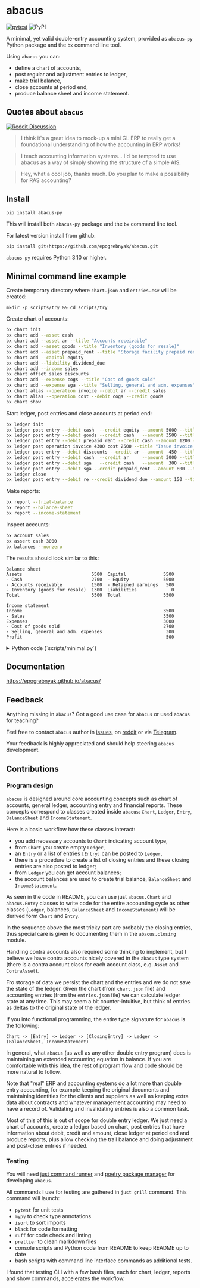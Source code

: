 # abacus

[![pytest](https://github.com/epogrebnyak/abacus/actions/workflows/.pytest.yml/badge.svg)](https://github.com/epogrebnyak/abacus/actions/workflows/.pytest.yml)
![PyPI](https://img.shields.io/pypi/v/abacus-py?color=blue)

A minimal, yet valid double-entry accounting system, provided as `abacus-py` Python package and the `bx` command line tool.

Using `abacus` you can:

- define a chart of accounts,
- post regular and adjustment entries to ledger,
- make trial balance,
- close accounts at period end,
- produce balance sheet and income statement.

## Quotes about `abacus`

[![Reddit Discussion](https://img.shields.io/badge/Reddit-%23FF4500.svg?style=for-the-badge&logo=Reddit&logoColor=white)](https://www.reddit.com/r/Accounting/comments/136rrit/wrote_an_accounting_demo_in_python/)

> I think it's a great idea to mock-up a mini GL ERP to really get a foundational understanding of how the accounting in ERP works!

> I teach accounting information systems... I'd be tempted to use abacus as a way of simply showing the structure of a simple AIS.

> Hey, what a cool job, thanks much. Do you plan to make a possibility for RAS accounting?

## Install

```
pip install abacus-py
```

This will install both `abacus-py` package and the `bx` command line tool.

For latest version install from github:

```
pip install git+https://github.com/epogrebnyak/abacus.git
```

`abacus-py` requires Python 3.10 or higher.

## Minimal command line example

Сreate temporary directory where `chart.json` and `entries.csv` will be created:

```
mkdir -p scripts/try && cd scripts/try
```

Create chart of accounts:

```bash
bx chart init
bx chart add --asset cash
bx chart add --asset ar --title "Accounts receivable"
bx chart add --asset goods --title "Inventory (goods for resale)"
bx chart add --asset prepaid_rent --title "Storage facility prepaid rent"
bx chart add --capital equity
bx chart add --liability dividend_due
bx chart add --income sales
bx chart offset sales discounts
bx chart add --expense cogs --title "Cost of goods sold"
bx chart add --expense sga --title "Selling, general and adm. expenses"
bx chart alias --operation invoice --debit ar --credit sales
bx chart alias --operation cost --debit cogs --credit goods
bx chart show
```

Start ledger, post entries and close accounts at period end:

```bash
bx ledger init
bx ledger post entry --debit cash  --credit equity --amount 5000 --title "Initial investment"
bx ledger post entry --debit goods --credit cash   --amount 3500 --title "Acquire goods for cash"
bx ledger post entry --debit prepaid_rent --credit cash --amount 1200 --title "Prepay rent"
bx ledger post operation invoice 4300 cost 2500 --title "Issue invoice and register sales"
bx ledger post entry --debit discounts --credit ar --amount  450 --title "Provide discount"
bx ledger post entry --debit cash  --credit ar     --amount 3000 --title "Accept payment"
bx ledger post entry --debit sga   --credit cash   --amount  300 --title "Reimburse sales team"
bx ledger post entry --debit sga --credit prepaid_rent --amount 800 --title "Expense 8 months of rent" --adjust
bx ledger close
bx ledger post entry --debit re --credit dividend_due --amount 150 --title "Accrue dividend" --after-close
```

Make reports:

```bash
bx report --trial-balance
bx report --balance-sheet
bx report --income-statement
```

Inspect accounts:

```bash
bx account sales
bx assert cash 3000
bx balances --nonzero
```

The results should look similar to this:

```
Balance sheet
Assets                          5500  Capital              5500
- Cash                          2700  - Equity             5000
- Accounts receivable           1500  - Retained earnings   500
- Inventory (goods for resale)  1300  Liabilities             0
Total                           5500  Total                5500

Income statement
Income                                                     3500
- Sales                                                    3500
Expenses                                                   3000
- Cost of goods sold                                       2700
- Selling, general and adm. expenses                        300
Profit                                                      500
```

<details>
    <summary>Python code (`scripts/minimal.py`)
    </summary>

```python
from abacus import Chart, Entry, BalanceSheet, IncomeStatement

chart = (
    Chart(
        assets=["cash", "ar", "goods"],
        expenses=["cogs", "sga"],
        equity=["equity", "re"],
        income=["sales"],
    )
    .offset("sales", "discounts")
    .set_name("cogs", "Cost of goods sold")
    .set_name("sga", "Selling, general and adm.expenses")
    .set_name("goods", "Inventory (goods for sale)")
    .set_name("ar", "Accounts receivable")
)

ledger = (
    chart.ledger()
    .post(Entry(debit="cash", credit="equity", amount=1000))
    .post(Entry(debit="goods", credit="cash", amount=800))
    .post(Entry(debit="ar", credit="sales", amount=465))
    .post(Entry(debit="discounts", credit="ar", amount=65))
    .post(Entry(debit="cogs", credit="goods", amount=200))
    .post(Entry(debit="sga", credit="cash", amount=100))
    .post(Entry(debit="cash", credit="ar", amount=360))
)

income_statement = ledger.income_statement(chart)
income_statement.print(chart.names)
income_statement.print_rich(chart.names)
assert income_statement == IncomeStatement(
    income={"sales": 400}, expenses={"cogs": 200, "sga": 100}
)

ledger.close(chart)
balance_sheet = ledger.balance_sheet(chart)
balance_sheet.print(chart.names)
balance_sheet.print_rich(chart.names)
assert balance_sheet == BalanceSheet(
    assets={"cash": 460, "ar": 40, "goods": 600},
    capital={"equity": 1000, "re": 100},
    liabilities={},
)

# Create end of period balances
end_balances = ledger.nonzero_balances()
print(end_balances)
next_book = chart.ledger(starting_balances=end_balances)
```

</details>

## Documentation

<https://epogrebnyak.github.io/abacus/>

## Feedback

Anything missing in `abacus`?
Got a good use case for `abacus` or used `abacus` for teaching?

Feel free to contact `abacus` author
in [issues](https://github.com/epogrebnyak/abacus/issues),
on [reddit](https://www.reddit.com/user/iamevpo)
or via [Telegram](https://t.me/epoepo).

Your feedback is highly appreciated and should help steering `abacus` development.

## Contributions

### Program design

`abacus` is designed around core accounting concepts such as
chart of accounts, general ledger, accounting entry and financial reports.
These concepts correspond to classes created inside `abacus`:
`Chart`, `Ledger`, `Entry`, `BalanceSheet` and `IncomeStatement`.

Here is a basic workflow how these classes interact:

- you add necessary accounts to `Chart` indicating account type,
- from `Chart` you create empty `Ledger`,
- an `Entry` or a list of entries `[Entry]` can be posted to `Ledger`,
- there is a procedure to create a list of closing entries and these
  closing entries are also posted to ledger;
- from `Ledger` you can get account balances;
- the account balances are used to create trial balance, `BalanceSheet` and
  `IncomeStatement`.

As seen in the code in README, you can use just `abacus.Chart` and `abacus.Entry`
classes to write code for the entire accounting cycle as other classes
(`Ledger`, balances, `BalanceSheet` and `IncomeStatement`) will be derived form
`Chart` and `Entry`.

In the sequence above the most tricky part are probably the closing entries,
thus special care is given to documenting them in the `abacus.closing` module.

Handling contra accounts also required some thinking to implement, but
I believe we have contra accounts nicely covered in the `abacus`
type system (there is a contra account class for each account class,
e.g. `Asset` and `ContraAsset`).

Fro storage of data we persist the chart and the entries and we do not save the
state of the ledger. Given the chart (from `chart.json` file) and
accounting entries (from the `entries.json` file) we can calculate
ledger state at any time. This may seem a bit counter-intuitive, but think
of entries as deltas to the original state of the ledger.

If you into functional programming, the entire type signature for
`abacus` is the following:

```
Chart -> [Entry] -> Ledger -> [ClosingEntry] -> Ledger -> (BalanceSheet, IncomeStatement)
```

In general, what `abacus` (as well as any other double entry program) does is
maintaining an extended accounting equation in balance.
If you are comfortable with this idea, the rest of program flow and code
should be more natural to follow.

Note that "real" ERP and accounting systems do a lot more than double entry accounting,
for example keeping the original documents and maintaining identities for the
clients and suppliers as well as keeping extra data about contracts and
whatever management accounting may need to have a record of. Validating
and invalidating entries is also a common task.

Most of this of this is out of scope for double entry ledger.
We just need a chart of accounts, create a ledger based on chart,
post entries that have information about debit, credit and amount,
close ledger at period end and produce reports, plus allow checking
the trail balance and doing adjustment and post-close entries if needed.

### Testing

You will need [just command runner](https://github.com/casey/just)
and [poetry package manager](https://python-poetry.org/) for developing
`abacus`.

All commands I use for testing are gathered in `just grill` command.
This command will launch:

- `pytest` for unit tests
- `mypy` to check type annotations
- `isort` to sort imports
- `black` for code formatting
- `ruff` for code check and linting
- `prettier` to clean markdown files
- console scripts and Python code from README to keep README up to date
- bash scripts with command line interface commands as additional tests.

I found that testing CLI with a few bash files, each for chart, ledger, reports and
show commands, accelerates the workflow.

